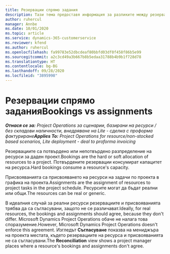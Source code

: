 ```yaml
---
title: Резервации спрямо задания
description: Тази тема предоставя информация за разликите между резервациите на ресурси и назначенията на ресурси.
author: ruhercul
manager: Annbe
ms.date: 10/01/2020
ms.topic: article
ms.service: dynamics-365-customerservice
ms.reviewer: kfend
ms.author: ruhercul
ms.openlocfilehash: fa99783e52dbcdeaf80bbfd03df0f458f86b5e99
ms.sourcegitcommit: a2c3cd49a3b667b8b5edaa31788b4b9b1f728d78
ms.translationtype: HT
ms.contentlocale: bg-BG
ms.lasthandoff: 09/28/2020
ms.locfileid: "3895998"
---
```

# <a name="bookings-vs-assignments"></a><span data-ttu-id="9e135-103">Резервации спрямо задания</span><span class="sxs-lookup"><span data-stu-id="9e135-103">Bookings vs assignments</span></span>

<span data-ttu-id="9e135-104">_**Отнася се за:** Project Operations за сценарии, базирани на ресурси / без складови наличности, внедряване на Lite - сделка с проформа фактуриране_</span><span class="sxs-lookup"><span data-stu-id="9e135-104">_**Applies To:** Project Operations for resource/non-stocked based scenarios, Lite deployment - deal to proforma invoicing_</span></span>

<span data-ttu-id="9e135-105">Резервациите са потвърдено или непотвърдено разпределение на ресурси за даден проект.</span><span class="sxs-lookup"><span data-stu-id="9e135-105">Bookings are the hard or soft allocation of resources to a project.</span></span> <span data-ttu-id="9e135-106">Потвърдените резервации консумират капацитет на ресурса.</span><span class="sxs-lookup"><span data-stu-id="9e135-106">Hard bookings consume a resource's capacity.</span></span> 

<span data-ttu-id="9e135-107">Присвояванията са присвояването на ресурси на задачи по проекта в графика на проекта.</span><span class="sxs-lookup"><span data-stu-id="9e135-107">Assignments are the assignment of resources to project tasks in the project schedule.</span></span> <span data-ttu-id="9e135-108">Ресурсите могат да бъдат реални или общи.</span><span class="sxs-lookup"><span data-stu-id="9e135-108">The resources can be real or generic.</span></span> 

<span data-ttu-id="9e135-109">В идеалния случай за реални ресурси резервациите и присвояванията трябва да са съгласувани, защото не се различават.</span><span class="sxs-lookup"><span data-stu-id="9e135-109">Ideally, for real resources, the bookings and assignments should agree, because they don't differ.</span></span> <span data-ttu-id="9e135-110">Microsoft Dynamics Project Operations обаче не налага това споразумение.</span><span class="sxs-lookup"><span data-stu-id="9e135-110">However, Microsoft Dynamics Project Operations doesn't enforce this agreement.</span></span> <span data-ttu-id="9e135-111">Изгледът **Съгласуване** показва на мениджъра на проекта местата, където резервациите на ресурса и присвояванията не са съгласувани.</span><span class="sxs-lookup"><span data-stu-id="9e135-111">The **Reconciliation** view shows a project manager places where a resource's bookings and assignments don't agree.</span></span>
